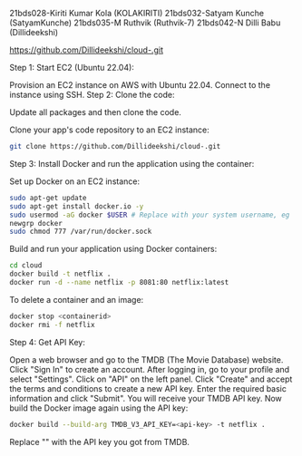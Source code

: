 
21bds028-Kiriti Kumar Kola (KOLAKIRITI)
21bds032-Satyam Kunche (SatyamKunche)
21bds035-M Ruthvik (Ruthvik-7)
21bds042-N Dilli Babu (Dillideekshi)



https://github.com/Dillideekshi/cloud-.git



Step 1: Start EC2 (Ubuntu 22.04):

Provision an EC2 instance on AWS with Ubuntu 22.04.
Connect to the instance using SSH.
Step 2: Clone the code:

Update all packages and then clone the code.

Clone your app's code repository to an EC2 instance:

``` bash
git clone https://github.com/Dillideekshi/cloud-.git
```

Step 3: Install Docker and run the application using the container:

Set up Docker on an EC2 instance:

``` bash
sudo apt-get update
sudo apt-get install docker.io -y
sudo usermod -aG docker $USER # Replace with your system username, eg 'ubuntu'
newgrp docker
sudo chmod 777 /var/run/docker.sock
```

Build and run your application using Docker containers:

``` bash
cd cloud
docker build -t netflix .
docker run -d --name netflix -p 8081:80 netflix:latest
```

To delete a container and an image:

``` bash
docker stop <containerid>
docker rmi -f netflix
```

Step 4: Get API Key:

Open a web browser and go to the TMDB (The Movie Database) website.
Click "Sign In" to create an account.
After logging in, go to your profile and select "Settings".
Click on "API" on the left panel.
Click "Create" and accept the terms and conditions to create a new API key.
Enter the required basic information and click "Submit".
You will receive your TMDB API key.
Now build the Docker image again using the API key:

``` bash
docker build --build-arg TMDB_V3_API_KEY=<api-key> -t netflix .
```

Replace "<your-api-key>" with the API key you got from TMDB.
